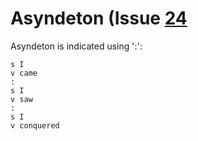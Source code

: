 #  Asyndeton (Issue [24](https://github.com/biblicalhumanities/treedown/issues/24)

Asyndeton is indicated using ':':

```
s I
v came
:
s I
v saw
: 
s I
v conquered
```
